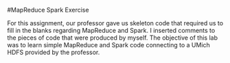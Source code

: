 #MapReduce Spark Exercise

For this assignment, our professor gave us skeleton code that required us to fill in the blanks regarding MapReduce and Spark. I inserted comments to the pieces of code that were produced by myself.
The objective of this lab was to learn simple MapReduce and Spark code connecting to a UMich HDFS provided by the professor.
